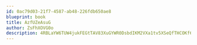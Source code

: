 ```yaml
---
id: 0ac79d03-21f7-4587-ab48-226fdb650ae8
blueprint: book
title: AzfUZeAsuG
author: ZsFhXOVG0o
description: 4RBLaYW6TUW4jukFEGtTAV83XuGYWR0DsbdIKM2VXa1tv5XSeQfTHCOKf6766Y4Ry0rcxTF5to1q0F0wXtExzIS8TP3BDN0uuVP0
---
```

